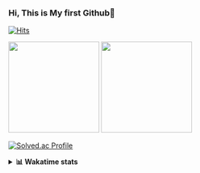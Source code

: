 ### Hi, This is My first Github👋
[![Hits](https://hits.seeyoufarm.com/api/count/incr/badge.svg?url=https%3A%2F%2Fgithub.com%2FJonghyun-Park1027&count_bg=%2379C83D&title_bg=%23555555&icon=&icon_color=%23E7E7E7&title=hits&edge_flat=false)](https://hits.seeyoufarm.com)
<br>


<p>
  <img height="180em" src="https://github-readme-stats-eight-rho-29.vercel.app/api?username=Jonghyun-Park1027&show_icons=true&include_all_commits=true&bg_color=30,e96443,904e95&title_color=fff&text_color=fff">
  <img height="180em" src="https://github-readme-stats-eight-rho-29.vercel.app/api/top-langs/?username=Jonghyun-Park1027&layout=compact&bg_color=30,e96443,904e95&title_color=fff&text_color=fff">


[![Solved.ac Profile](http://mazassumnida.wtf/api/v2/generate_badge?boj=ppjjhh1027)](https://solved.ac/ppjjhh1027/)

</p>
<details>
<summary><b>📊 Wakatime stats</b><br></summary>
<div>
<hr/>



<!--START_SECTION:waka-->
![Code Time](http://img.shields.io/badge/Code%20Time-741%20hrs%208%20mins-blue)

![Profile Views](http://img.shields.io/badge/Profile%20Views-1-blue)

**🐱 My GitHub Data** 

> 📦 67.6 kB Used in GitHub's Storage 
 > 
> 🏆 3 Contributions in the Year 2024
 > 
> 🚫 Not Opted to Hire
 > 
> 📜 6 Public Repositories 
 > 
> 🔑 2 Private Repositories 
 > 
**I'm an Early 🐤** 

```text
🌞 Morning                46 commits          █████░░░░░░░░░░░░░░░░░░░░   21.40 % 
🌆 Daytime                122 commits         ██████████████░░░░░░░░░░░   56.74 % 
🌃 Evening                43 commits          █████░░░░░░░░░░░░░░░░░░░░   20.00 % 
🌙 Night                  4 commits           ░░░░░░░░░░░░░░░░░░░░░░░░░   01.86 % 
```
📅 **I'm Most Productive on Friday** 

```text
Monday                   37 commits          ████░░░░░░░░░░░░░░░░░░░░░   17.21 % 
Tuesday                  24 commits          ███░░░░░░░░░░░░░░░░░░░░░░   11.16 % 
Wednesday                10 commits          █░░░░░░░░░░░░░░░░░░░░░░░░   04.65 % 
Thursday                 22 commits          ███░░░░░░░░░░░░░░░░░░░░░░   10.23 % 
Friday                   61 commits          ███████░░░░░░░░░░░░░░░░░░   28.37 % 
Saturday                 20 commits          ██░░░░░░░░░░░░░░░░░░░░░░░   09.30 % 
Sunday                   41 commits          █████░░░░░░░░░░░░░░░░░░░░   19.07 % 
```


📊 **This Week I Spent My Time On** 

```text
🕑︎ Time Zone: Asia/Seoul

💬 Programming Languages: 
Jupyter                  18 hrs 44 mins      ███████████████████░░░░░░   75.05 % 
Text                     3 hrs 54 mins       ████░░░░░░░░░░░░░░░░░░░░░   15.64 % 
Python                   1 hr 57 mins        ██░░░░░░░░░░░░░░░░░░░░░░░   07.83 % 
Markdown                 16 mins             ░░░░░░░░░░░░░░░░░░░░░░░░░   01.11 % 
CSV/TSV                  5 mins              ░░░░░░░░░░░░░░░░░░░░░░░░░   00.35 % 

🔥 Editors: 
PyCharm                  23 hrs 24 mins      ███████████████████████░░   93.68 % 
VS Code                  1 hr 34 mins        ██░░░░░░░░░░░░░░░░░░░░░░░   06.32 % 

🐱‍💻 Projects: 
베링랩                      19 hrs 56 mins      ████████████████████░░░░░   79.86 % 
Unknown Project          2 hrs 33 mins       ███░░░░░░░░░░░░░░░░░░░░░░   10.25 % 
Codingtest               1 hr 34 mins        ██░░░░░░░░░░░░░░░░░░░░░░░   06.32 % 
bertalign                43 mins             █░░░░░░░░░░░░░░░░░░░░░░░░   02.92 % 
������                   9 mins              ░░░░░░░░░░░░░░░░░░░░░░░░░   00.66 % 

💻 Operating System: 
Windows                  24 hrs 58 mins      █████████████████████████   100.00 % 
```

**I Mostly Code in Jupyter Notebook** 

```text
Jupyter Notebook         6 repos             █████████████████████░░░░   85.71 % 
C++                      1 repo              ████░░░░░░░░░░░░░░░░░░░░░   14.29 % 
```




 Last Updated on 29/01/2024 18:33:34 UTC
<!--END_SECTION:waka-->
</details>



